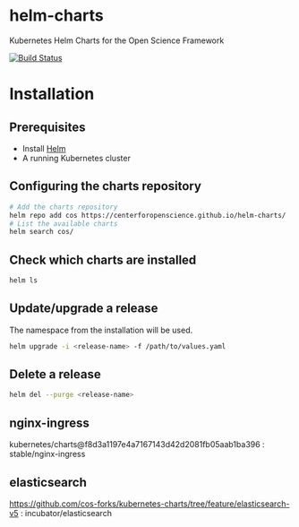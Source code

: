 # helm-charts
Kubernetes Helm Charts for the Open Science Framework

[![Build Status](https://travis-ci.org/CenterForOpenScience/helm-charts.svg?branch=master)](https://travis-ci.org/CenterForOpenScience/helm-charts)

# Installation

## Prerequisites
- Install [Helm](https://docs.helm.sh/using_helm/#installing-helm)
- A running Kubernetes cluster

## Configuring the charts repository
```bash
# Add the charts repository
helm repo add cos https://centerforopenscience.github.io/helm-charts/
# List the available charts
helm search cos/
```

## Check which charts are installed
```bash
helm ls
```

## Update/upgrade a release
The namespace from the installation will be used.
```bash
helm upgrade -i <release-name> -f /path/to/values.yaml
```

## Delete a release
```bash
helm del --purge <release-name>
```

## nginx-ingress
kubernetes/charts@f8d3a1197e4a7167143d42d2081fb05aab1ba396 : stable/nginx-ingress

## elasticsearch
https://github.com/cos-forks/kubernetes-charts/tree/feature/elasticsearch-v5 : incubator/elasticsearch

